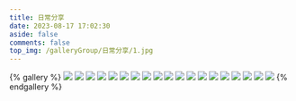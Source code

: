 ```yaml
---
title: 日常分享
date: 2023-08-17 17:02:30 
aside: false 
comments: false
top_img: /galleryGroup/日常分享/1.jpg 
---
```

{% gallery %} 
![](/galleryGroup/高清图片10/1.jpg) 
![](/galleryGroup/高清图片10/10.jpg) 
![](/galleryGroup/高清图片10/11.jpg) 
![](/galleryGroup/高清图片10/12.jpg) 
![](/galleryGroup/高清图片10/13.jpg) 
![](/galleryGroup/高清图片10/14.jpg) 
![](/galleryGroup/高清图片10/15.jpg) 
![](/galleryGroup/高清图片10/16.jpg) 
![](/galleryGroup/高清图片10/17.jpg) 
![](/galleryGroup/高清图片10/18.jpg) 
![](/galleryGroup/高清图片10/19.jpg) 
![](/galleryGroup/高清图片10/2.jpg) 
![](/galleryGroup/高清图片10/3.jpg) 
![](/galleryGroup/高清图片10/4.jpg) 
![](/galleryGroup/高清图片10/5.jpg) 
![](/galleryGroup/高清图片10/6.jpg) 
![](/galleryGroup/高清图片10/7.jpg) 
![](/galleryGroup/高清图片10/8.jpg) 
![](/galleryGroup/高清图片10/9.jpg) 
{% endgallery %} 
